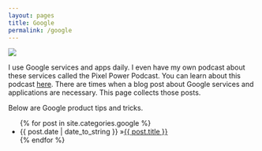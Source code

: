 ```yaml
---
layout: pages
title: Google
permalink: /google
---
```


<img class="category" src="http://www.stevencombs.com/images/design/google.svg" />

I use Google services and apps daily. I even have my own podcast about these services called the Pixel Power Podcast. You can learn about this podcast [here](https://www.pixelpowerpodcast.com). There are times when a blog post about Google services and applications are necessary. This page collects those posts.

Below are Google product tips and tricks.

<ul id="blog-posts" class="posts">
{% for post in site.categories.google %}
    <li><span>{{ post.date | date_to_string }} &raquo;</span><a href="{{ post.url }}">{{ post.title }}</a></li>
{% endfor %}
</ul>
